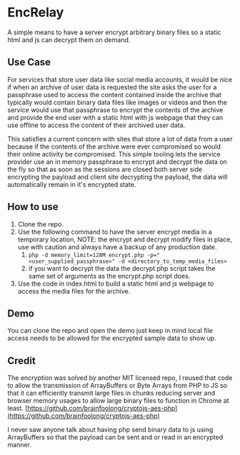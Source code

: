 # EncRelay
A simple means to have a server encrypt arbitrary binary files so a static html and js can decrypt them on demand.

## Use Case
For services that store user data like social media accounts, it would be nice if when an archive of user data is requested the site asks the user for a passphrase used to access the content contained inside the archive that typically would contain binary data files like images or videos and then the service would use that passphrase to encrypt the contents of the archive and provide the end user with a static html with js webpage that they can use offline to access the content of their archived user data.

This satisfies a current concern with sites that store a lot of data from a user because if the contents of the archive were ever compromised so would their online activity be compromised. This simple tooling lets the service provider use an in memory passphrase to encrypt and decrypt the data on the fly so that as soon as the sessions are closed both server side encrypting the payload and client site decrypting the payload, the data will automatically remain in it's encrypted state.

## How to use

1. Clone the repo.
2. Use the following command to have the server encrypt media in a temporary location, NOTE: the encrypt and decrypt modify files in place, use with caution and always have a backup of any production date.
    1. `php -d memory_limit=128M encrypt.php -p="<user_supplied_passphrase>" -d <directory_to_temp_media_files>`
    2. if you want to decrypt the data the decrypt.php script takes the same set of arguments as the encrypt.php script does.
3. Use the code in index.html to build a static html and js webpage to access the media files for the archive.

## Demo
You can clone the repo and open the demo just keep in mind local file access needs to be allowed for the encrypted sample data to show up.

## Credit
The encryption was solved by another MIT licensed repo, I reused that code to allow the transmission of ArrayBuffers or Byte Arrays from PHP to JS so that it can efficiently transmit large files in chunks reducing server and browser memory usages to allow large binary files to function in Chrome at least.
[https://github.com/brainfoolong/cryptojs-aes-php](https://github.com/brainfoolong/cryptojs-aes-php)

I never saw anyone talk about having php send binary data to js using ArrayBuffers so that the payload can be sent and or read in an encrypted manner.

